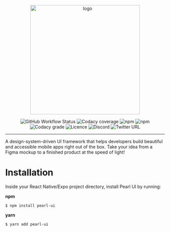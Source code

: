 <p align="center">
<img width="346" alt="logo" src="https://user-images.githubusercontent.com/29514438/133960518-569428c5-fe04-4631-b20e-5935a4c93914.png">

<p align="center">
<img alt="GitHub Workflow Status" src="https://img.shields.io/github/workflow/status/agrawal-rohit/pearl-ui/Publish">
<img alt="Codacy coverage" src="https://img.shields.io/codacy/coverage/d0c9aeda98434aa4adfa8446823aead4">
<img alt="npm" src="https://img.shields.io/npm/v/pearl-ui">
<img alt="npm" src="https://img.shields.io/npm/dw/pearl-ui">
<img alt="Codacy grade" src="https://img.shields.io/codacy/grade/d0c9aeda98434aa4adfa8446823aead4">
<img alt="Licence" src="https://img.shields.io/github/license/agrawal-rohit/pearl-ui">
<!-- <img alt="GitHub commit activity (branch)" src="https://img.shields.io/github/commit-activity/w/agrawal-rohit/pearl-ui/next"> -->
<img alt="Discord" src="https://img.shields.io/discord/909030414285414430?color=%235865F2">
<img alt="Twitter URL" src="https://img.shields.io/twitter/url?style=social&url=https%3A%2F%2Ftwitter.com%2Fpearl_ui">
</p>

<hr />

A design-system-driven UI framework that helps developers build beautiful and accessible mobile apps right out of the box. Take your idea from a Figma mockup to a finished product at the speed of light!

# Installation

Inside your React Native/Expo project directory, install Pearl UI by running:

**npm**

```shell
$ npm install pearl-ui
```

**yarn**

```shell
$ yarn add pearl-ui
```
